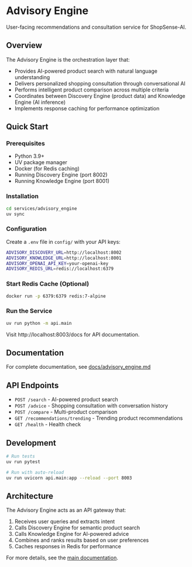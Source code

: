 # Advisory Engine

User-facing recommendations and consultation service for ShopSense-AI.

## Overview

The Advisory Engine is the orchestration layer that:
- Provides AI-powered product search with natural language understanding
- Delivers personalized shopping consultation through conversational AI
- Performs intelligent product comparison across multiple criteria
- Coordinates between Discovery Engine (product data) and Knowledge Engine (AI inference)
- Implements response caching for performance optimization

## Quick Start

### Prerequisites
- Python 3.9+
- UV package manager
- Docker (for Redis caching)
- Running Discovery Engine (port 8002)
- Running Knowledge Engine (port 8001)

### Installation

```bash
cd services/advisory_engine
uv sync
```

### Configuration

Create a `.env` file in `config/` with your API keys:

```bash
ADVISORY_DISCOVERY_URL=http://localhost:8002
ADVISORY_KNOWLEDGE_URL=http://localhost:8001
ADVISORY_OPENAI_API_KEY=your-openai-key
ADVISORY_REDIS_URL=redis://localhost:6379
```

### Start Redis Cache (Optional)

```bash
docker run -p 6379:6379 redis:7-alpine
```

### Run the Service

```bash
uv run python -m api.main
```

Visit http://localhost:8003/docs for API documentation.

## Documentation

For complete documentation, see [docs/advisory_engine.md](../../docs/advisory_engine.md)

## API Endpoints

- `POST /search` - AI-powered product search
- `POST /advice` - Shopping consultation with conversation history
- `POST /compare` - Multi-product comparison
- `GET /recommendations/trending` - Trending product recommendations
- `GET /health` - Health check

## Development

```bash
# Run tests
uv run pytest

# Run with auto-reload
uv run uvicorn api.main:app --reload --port 8003
```

## Architecture

The Advisory Engine acts as an API gateway that:
1. Receives user queries and extracts intent
2. Calls Discovery Engine for semantic product search
3. Calls Knowledge Engine for AI-powered advice
4. Combines and ranks results based on user preferences
5. Caches responses in Redis for performance

For more details, see the [main documentation](../../docs/advisory_engine.md).